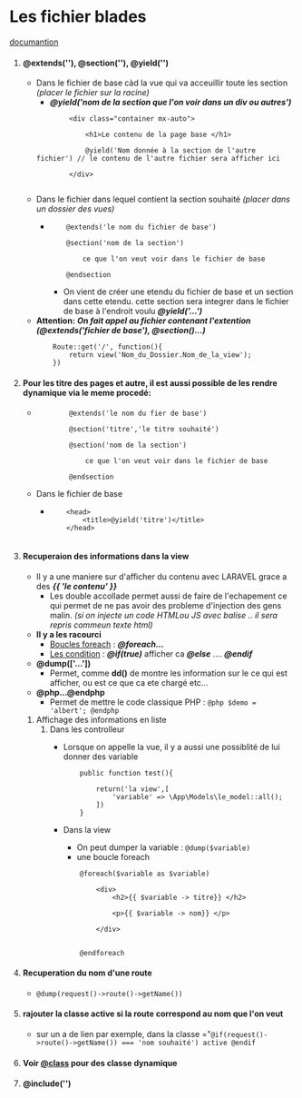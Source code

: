 # Les fichier blades 
[documantion](https://laravel.com/docs/10.x/blade)

1. #### @extends(''), @section(''), @yield('')
    - Dans le fichier de base càd la vue qui va acceuillir toute les section *(placer le fichier sur la racine)*
        - ***@yield('nom de la section que l'on voir dans un div ou autres')***
        ```
                <div class="container mx-auto">

                    <h1>Le contenu de la page base </h1>

                    @yield('Nom donnée à la section de l'autre fichier') // le contenu de l'autre fichier sera afficher ici 

                </div>


        ```
    - Dans le fichier dans lequel contient la section souhaité *(placer dans un dossier des vues)*
        -   ```
                @extends('le nom du fichier de base')

                @section('nom de la section')

                    ce que l'on veut voir dans le fichier de base 
                
                @endsection
            ```
            - On vient de créer une etendu du fichier de base et un section dans cette etendu. cette section sera integrer dans le fichier de base à l'endroit voulu ***@yield('...')***
    - **Attention:** ***On fait appel au fichier contenant l'extention (@extends('fichier de base'), @section()...)***
        ```
            Route::get('/', function(){
                return view('Nom_du_Dossier.Nom_de_la_view');
            })
        ```
2. #### Pour les titre des pages et autre, il est aussi possible de les rendre dynamique via le meme procedé: 
    -   ```
                @extends('le nom du fier de base')
                
                @section('titre','le titre souhaité')

                @section('nom de la section')

                    ce que l'on veut voir dans le fichier de base 
                
                @endsection
        ```
    - Dans le fichier de base 
        -   ```
                <head>
                    <title>@yield('titre')</title>
                </head>
                
            ```
3. #### Recuperaion des informations dans la view
    - Il y a une maniere sur d'afficher du contenu avec LARAVEL grace a des ***{{ 'le contenu' }}***
        - Les double accollade permet aussi de faire de l'echapement ce qui permet de ne pas avoir des probleme d'injection des gens malin. *(si on injecte un code HTMLou JS avec balise .. il sera repris commeun texte html)* 
    - **Il y a les racourci**
        - [Boucles foreach](https://laravel.com/docs/10.x/blade#loops) : ***@foreach...***
        - [Les condition](https://laravel.com/docs/10.x/blade#if-statements) : ***@if(true)*** afficher ca ***@else*** .... ***@endif***  
    - **@dump(['...'])**
        - Permet, comme **dd()** de montre les information sur le ce qui est afficher, ou est ce que ca ete chargé etc...
    - **@php...@endphp**
        - Permet de mettre le code classique PHP : `@php $demo = 'albert'; @endphp`
    1.  Affichage des informations en liste 
        1. Dans les controlleur 
            - Lorsque on appelle la vue, il y a aussi une possiblité de lui donner des variable 
                ```
                    public function test(){
        
                        return('la view',[
                            'variable' => \App\Models\le_model::all();
                        ])
                    }
                ```
            - Dans la view 
                - On peut dumper la variable : `@dump($variable)`
                - une boucle foreach
                
                ```
                    @foreach($variable as $variable)

                        <div>
                            <h2>{{ $variable -> titre}} </h2>

                            <p>{{ $variable -> nom}} </p>
                        
                        </div>


                    @endforeach

                ```
4. #### Recuperation du nom d'une route 
    - `@dump(request()->route()->getName())`
5. #### rajouter la classe active si la route correspond au nom que l'on veut
    - sur un a de lien par exemple, dans la classe ="`@if(request()->route()->getName()) === 'nom souhaité') active @endif`
6. #### Voir [@class](https://laravel.com/docs/10.x/blade#conditional-classes) pour des classe dynamique
7. #### @include('')